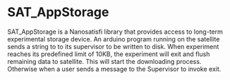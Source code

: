 SAT_AppStorage
==========

SAT_AppStorage is a Nanosatisfi library that provides access to long-term experimental storage device.
An arduino program running on the satellite sends a string to to its supervisor
to be written to disk.
When experiment reaches its predefined limit of 10KB, the experiment will exit
and flush remaining data to satellite. This will start the downloading process.
Otherwise when a user sends a message to the Supervisor to invoke exit.


